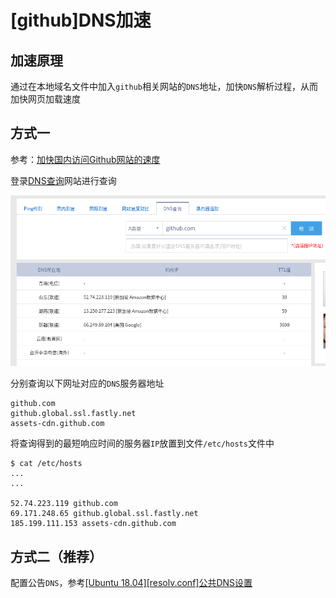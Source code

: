 
# [github]DNS加速

## 加速原理

通过在本地域名文件中加入`github`相关网站的`DNS`地址，加快`DNS`解析过程，从而加快网页加载速度

## 方式一

参考：[加快国内访问Github网站的速度](https://aoenian.github.io/2018/05/12/github-access-fast/)

登录[DNS查询](http://tool.chinaz.com/dns/?type=1&host=github.com&ip=)网站进行查询

![](./imgs/github-dns.png)

分别查询以下网址对应的`DNS`服务器地址

```
github.com
github.global.ssl.fastly.net
assets-cdn.github.com
```

将查询得到的最短响应时间的服务器`IP`放置到文件`/etc/hosts`文件中

```
$ cat /etc/hosts
...
...

52.74.223.119 github.com
69.171.248.65 github.global.ssl.fastly.net
185.199.111.153 assets-cdn.github.com
```

## 方式二（推荐）

配置公告`DNS`，参考[[Ubuntu 18.04][resolv.conf]公共DNS设置](https://zj-network-guide.readthedocs.io/zh_CN/latest/advanced/[Ubuntu%2018.04][resolv.conf]%E5%85%AC%E5%85%B1DNS%E8%AE%BE%E7%BD%AE/)